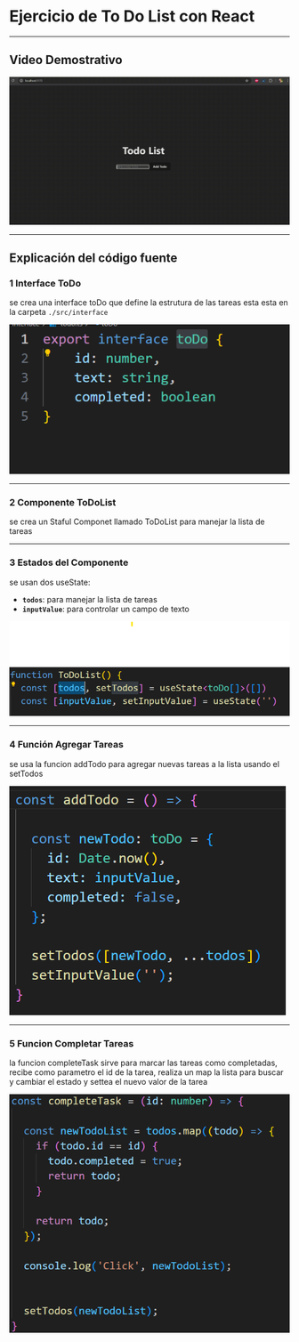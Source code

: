 # Ejercicio de To Do List con React

---

## Video Demostrativo

![alt text](./readme_assets/Video_demostrativo.gif)

---

## Explicación del código fuente

### 1️ Interface ToDo
se crea una interface toDo que define la estrutura de las tareas
esta esta en la carpeta `./src/interface`

![alt text](./readme_assets/interface.png)

---

### 2️ Componente ToDoList
se crea un Staful Componet llamado ToDoList para manejar la lista de tareas

---

### 3️ Estados del Componente
se usan dos useState:
- **`todos`**: para manejar la lista de tareas
- **`inputValue`**: para controlar un campo de texto

![alt text](./readme_assets/usestate.png)

---

### 4️ Función Agregar Tareas
se usa la funcion addTodo para agregar nuevas tareas a la lista usando el setTodos

![alt text](./readme_assets/addFuntion.png)

---

### 5️ Funcion Completar Tareas
la funcion completeTask sirve para marcar las tareas como completadas, recibe como parametro el id de la tarea, realiza un map la lista para buscar y cambiar el estado y settea el nuevo valor de la tarea

![alt text](./readme_assets/completeFunction.png)
